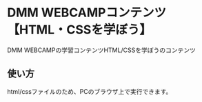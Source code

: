 # DMM WEBCAMPコンテンツ【HTML・CSSを学ぼう】
DMM WEBCAMPの学習コンテンツHTML/CSSを学ぼうのコンテンツ

## 使い方
html/cssファイルのため、PCのブラウザ上で実行できます。

